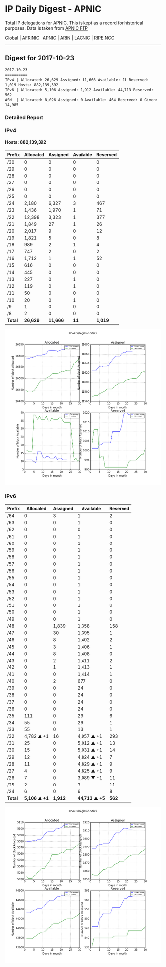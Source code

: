 # IP Daily Digest - APNIC

Total IP delegations for APNIC. This is kept as a record for historical purposes. Data is taken from [APNIC FTP](https://ftp.apnic.net/)

[Global](https://github.com/csmets/IP-Daily-Digest) | [AFRINIC](https://github.com/csmets/IP-Daily-Digest/tree/master/archives/AFRINIC) | [APNIC](https://github.com/csmets/IP-Daily-Digest/tree/master/archives/APNIC) | [ARIN](https://github.com/csmets/IP-Daily-Digest/tree/master/archives/ARIN) | [LACNIC](https://github.com/csmets/IP-Daily-Digest/tree/master/archives/LACNIC) | [RIPE NCC](https://github.com/csmets/IP-Daily-Digest/tree/master/archives/RIPE_NCC)

---

## Digest for 2017-10-23
```
2017-10-23
==========
IPv4 | Allocated: 26,629 Assigned: 11,666 Available: 11 Reserved: 1,019 Hosts: 882,139,392
IPv6 | Allocated: 5,106 Assigned: 1,912 Available: 44,713 Reserved: 562
ASN  | Allocated: 8,026 Assigned: 0 Available: 464 Reserved: 0 Given: 14,985
```

### Detailed Report

### IPv4

#### Hosts: **882,139,392**

| Prefix | Allocated | Assigned | Available | Reserved |
| ----- | ----- | ----- | ----- | ----- |
| /30 | 0 | 0 | 0 | 0 |
| /29 | 0 | 0 | 0 | 0 |
| /28 | 0 | 0 | 0 | 0 |
| /27 | 0 | 0 | 0 | 0 |
| /26 | 0 | 0 | 0 | 0 |
| /25 | 0 | 0 | 0 | 0 |
| /24 | 2,180 | 6,327 | 3 | 467 |
| /23 | 1,436 | 1,970 | 1 | 71 |
| /22 | 12,398 | 3,323 | 1 | 377 |
| /21 | 1,849 | 27 | 1 | 26 |
| /20 | 2,017 | 9 | 0 | 12 |
| /19 | 1,821 | 5 | 0 | 8 |
| /18 | 989 | 2 | 1 | 4 |
| /17 | 747 | 2 | 0 | 2 |
| /16 | 1,712 | 1 | 1 | 52 |
| /15 | 616 | 0 | 0 | 0 |
| /14 | 445 | 0 | 0 | 0 |
| /13 | 227 | 0 | 1 | 0 |
| /12 | 119 | 0 | 1 | 0 |
| /11 | 50 | 0 | 0 | 0 |
| /10 | 20 | 0 | 1 | 0 |
| /9 | 1 | 0 | 0 | 0 |
| /8 | 2 | 0 | 0 | 0 |
| **Total** | **26,629** | **11,666** | **11** | **1,019** |

![ipv4-stats](ipv4-figure.png)

### IPv6

| Prefix | Allocated | Assigned | Available | Reserved |
| ----- | ----- | ----- | ----- | ----- |
| /64 | 0 | 3 | 1 | 2 |
| /63 | 0 | 0 | 1 | 0 |
| /62 | 0 | 0 | 0 | 0 |
| /61 | 0 | 0 | 1 | 0 |
| /60 | 0 | 0 | 1 | 0 |
| /59 | 0 | 0 | 1 | 0 |
| /58 | 0 | 0 | 1 | 0 |
| /57 | 0 | 0 | 1 | 0 |
| /56 | 0 | 0 | 1 | 0 |
| /55 | 0 | 0 | 1 | 0 |
| /54 | 0 | 0 | 1 | 0 |
| /53 | 0 | 0 | 1 | 0 |
| /52 | 0 | 0 | 1 | 0 |
| /51 | 0 | 0 | 1 | 0 |
| /50 | 0 | 0 | 1 | 0 |
| /49 | 0 | 0 | 1 | 0 |
| /48 | 0 | 1,839 | 1,358 | 158 |
| /47 | 0 | 30 | 1,395 | 1 |
| /46 | 0 | 8 | 1,402 | 2 |
| /45 | 0 | 3 | 1,406 | 1 |
| /44 | 0 | 8 | 1,408 | 0 |
| /43 | 0 | 2 | 1,411 | 2 |
| /42 | 0 | 1 | 1,413 | 1 |
| /41 | 0 | 0 | 1,414 | 1 |
| /40 | 0 | 2 | 677 | 0 |
| /39 | 0 | 0 | 24 | 0 |
| /38 | 0 | 0 | 24 | 0 |
| /37 | 0 | 0 | 24 | 0 |
| /36 | 0 | 0 | 24 | 0 |
| /35 | 111 | 0 | 29 | 6 |
| /34 | 55 | 0 | 29 | 1 |
| /33 | 55 | 0 | 13 | 1 |
| /32 | 4,782 ▲ +1 | 16 | 4,957 ▲ +1 | 293 |
| /31 | 25 | 0 | 5,012 ▲ +1 | 13 |
| /30 | 15 | 0 | 5,031 ▲ +1 | 14 |
| /29 | 12 | 0 | 4,824 ▲ +1 | 7 |
| /28 | 11 | 0 | 4,829 ▲ +1 | 9 |
| /27 | 4 | 0 | 4,825 ▲ +1 | 9 |
| /26 | 7 | 0 | 3,089 ▼ -1 | 11 |
| /25 | 2 | 0 | 3 | 11 |
| /24 | 6 | 0 | 6 | 8 |
| **Total** | **5,106 ▲ +1** | **1,912** | **44,713 ▲ +5** | **562** |

![ipv6-stats](ipv6-figure.png)